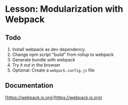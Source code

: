 # Lesson: Modularization with Webpack
## Todo
1. Install webpack as dev dependency.
1. Change npm script "build" from rollup to webpack
1. Generate bundle with webpack
1. Try it out in the browser
1. Optional: Create a ``webpack.config.js`` file

## Documentation
[https://webpack.js.org](https://webpack.js.org)